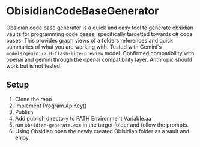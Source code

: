 # ObisidianCodeBaseGenerator

Obsidian code base generator is a quick and easy tool to generate obsidian vaults for programming code bases, specifically targetted towards c# code bases. This provides graph views of a folders references and quick summaries of what you are working with. Tested with Gemini's  `models/gemini-2.0-flash-lite-preview` model. Confirmed compatibility with openai and gemini through the openai compatibility layer. Anthropic should work but is not tested.

## Setup
1. Clone the repo
2. Implement Program.ApiKey()
3. Publish
4. Add publish directory to PATH Environment Variable.aa
5. run `obsidian-generate.exe` in the target folder and follow the prompts.
6. Using Obsidian open the newly created Obisidian folder as a vault and enjoy.
